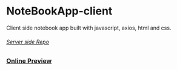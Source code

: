 # NoteBookApp-client
Client side notebook app built with javascript, axios, html and css.
###### [Server side Repo](https://github.com/Piotrek11111/NoteBookApp-server)

### [Online Preview](https://app-notebook.netlify.app)


